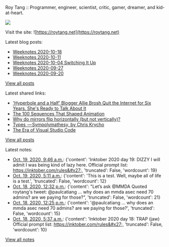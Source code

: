 Roy Tang :: Programmer, engineer, scientist, critic, gamer, dreamer, and kid-at-heart.

![](https://roytang.net/img/profile.jpg)

Visit the site: ![https://roytang.net](https://roytang.net)

Latest blog posts:

- [Weeknotes 2020-10-18](/2020/10/weeknotes-2020-10-18/)
- [Weeknotes 2020-10-11](/2020/10/weeknotes-2020-10-11/)
- [Weeknotes 2020-10-04 Switching It Up](/2020/10/weeknotes-2020-10-04/)
- [Weeknotes 2020-09-27](/2020/09/weeknotes-2020-09-27/)
- [Weeknotes 2020-09-20](/2020/09/weeknotes-2020-09-20/)

[View all posts](https://roytang.net/blog)

Latest shared links:

- [&#x27;Hyperbole and a Half&#x27; Blogger Allie Brosh Quit the Internet for Six Years. She&#x27;s Ready to Talk About It](/2020/10/hyperbole-and-a-half-blogger-allie-brosh-quit-the-internet-for-six-years-she-s-ready-to-talk-about-i/)
- [The 100 Sequences That Shaped Animation](/2020/10/the-100-sequences-that-shaped-animation/)
- [Why do mirrors flip horizontally (but not vertically)?](/2020/10/why-do-mirrors-flip-horizontally-but-not-vertically/)
- [Types  — Sympolymathesy, by Chris Krycho](/2020/09/types-sympolymathesy-by-chris-krycho/)
- [The Era of Visual Studio Code](/2020/09/the-era-of-visual-studio-code/)

[View all posts](https://roytang.net/links)

Latest notes:

- [Oct. 19, 2020, 9:46 a.m.](/2020/10/inktober-19-dizzy/): {&#x27;content&#x27;: &#x27;Inktober 2020 day 19: DIZZY I will admit I was being kind of lazy here. Official prompt list: https://inktober.com/rules&#x27;, &#x27;truncated&#x27;: False, &#x27;wordcount&#x27;: 19}
- [Oct. 19, 2020, 5:11 a.m.](/2020/10/1318057267246198784/): {&#x27;content&#x27;: &#x27;This is a test. Well, maybe all of life is a test.&#x27;, &#x27;truncated&#x27;: False, &#x27;wordcount&#x27;: 12}
- [Oct. 18, 2020, 12:32 p.m.](/2020/10/1317805734554259456/): {&#x27;content&#x27;: &quot;Let’s ask @MMDA Quoted roytang&#x27;s tweet: @paulcatiang ... why does an mmda asec need 70 admins? are we paying for those?&quot;, &#x27;truncated&#x27;: False, &#x27;wordcount&#x27;: 21}
- [Oct. 18, 2020, 12:25 p.m.](/2020/10/1317803889601564672/): {&#x27;content&#x27;: &#x27;@paulcatiang ... why does an mmda asec need 70 admins? are we paying for those?&#x27;, &#x27;truncated&#x27;: False, &#x27;wordcount&#x27;: 15}
- [Oct. 18, 2020, 5:37 a.m.](/2020/10/inktober-18-trap/): {&#x27;content&#x27;: &#x27;Inktober 2020 day 18: TRAP (jaw) Official prompt list: https://inktober.com/rules&#x27;, &#x27;truncated&#x27;: False, &#x27;wordcount&#x27;: 10}

[View all notes](https://roytang.net/notes)
